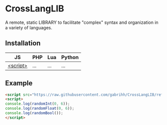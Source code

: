 # CrossLangLIB

A remote, static LIBRARY to facilitate "complex" syntax and organization in a variety of languages.

## Installation

| JS | PHP | Lua | Python |
| --- | --- | --- | --- |
| [&lt;script&gt;](https://raw.githubusercontent.com/gabrihh/CrossLangLIB/refs/heads/main/lang/js.js) | ... | ... | ... |

## Example

```html
<script src="https://raw.githubusercontent.com/gabrihh/CrossLangLIB/refs/heads/main/lang/js.js"></script>
<script>
console.log(randomInt(0, 6));
console.log(randomFloat(0, 6));
console.log(randomBool());
</script>
